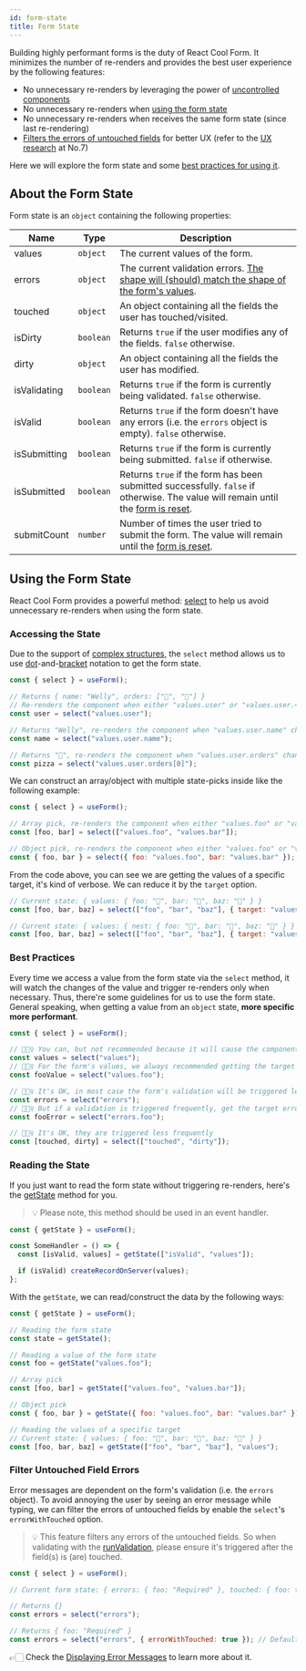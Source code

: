```yaml
---
id: form-state
title: Form State
---
```


Building highly performant forms is the duty of React Cool Form. It minimizes the number of re-renders and provides the best user experience by the following features:

- No unnecessary re-renders by leveraging the power of [uncontrolled components](https://reactjs.org/docs/uncontrolled-components.html)
- No unnecessary re-renders when [using the form state](#using-the-form-state)
- No unnecessary re-renders when receives the same form state (since last re-rendering)
- [Filters the errors of untouched fields](#filter-untouched-field-errors) for better UX (refer to the [UX research](https://www.nngroup.com/articles/errors-forms-design-guidelines) at No.7)

Here we will explore the form state and some [best practices for using it](#best-practices).

## About the Form State

Form state is an `object` containing the following properties:

| Name         | Type      | Description                                                                                                                                      |
| ------------ | --------- | ------------------------------------------------------------------------------------------------------------------------------------------------ |
| values       | `object`  | The current values of the form.                                                                                                                  |
| errors       | `object`  | The current validation errors. [The shape will (should) match the shape of the form's values](./validation-guide#how-to-run).                    |
| touched      | `object`  | An object containing all the fields the user has touched/visited.                                                                                |
| isDirty      | `boolean` | Returns `true` if the user modifies any of the fields. `false` otherwise.                                                                        |
| dirty        | `object`  | An object containing all the fields the user has modified.                                                                                       |
| isValidating | `boolean` | Returns `true` if the form is currently being validated. `false` otherwise.                                                                      |
| isValid      | `boolean` | Returns `true` if the form doesn't have any errors (i.e. the `errors` object is empty). `false` otherwise.                                       |
| isSubmitting | `boolean` | Returns `true` if the form is currently being submitted. `false` if otherwise.                                                                   |
| isSubmitted  | `boolean` | Returns `true` if the form has been submitted successfully. `false` if otherwise. The value will remain until the [form is reset](./reset-form). |
| submitCount  | `number`  | Number of times the user tried to submit the form. The value will remain until the [form is reset](./reset-form).                                |

## Using the Form State

React Cool Form provides a powerful method: [select](../api-reference/use-form#select) to help us avoid unnecessary re-renders when using the form state.

### Accessing the State

Due to the support of [complex structures](./complex-structures), the `select` method allows us to use [dot](https://developer.mozilla.org/en-US/docs/Web/JavaScript/Reference/Operators/Property_accessors#Dot_notation)-and-[bracket](https://developer.mozilla.org/en-US/docs/Web/JavaScript/Reference/Operators/Property_accessors#Bracket_notation) notation to get the form state.

```js
const { select } = useForm();

// Returns { name: "Welly", orders: ["🍕", "🥤"] }
// Re-renders the component when either "values.user" or "values.user.<property>" changes
const user = select("values.user");

// Returns "Welly", re-renders the component when "values.user.name" changes
const name = select("values.user.name");

// Returns "🍕", re-renders the component when "values.user.orders" changes
const pizza = select("values.user.orders[0]");
```

We can construct an array/object with multiple state-picks inside like the following example:

```js
const { select } = useForm();

// Array pick, re-renders the component when either "values.foo" or "values.bar" changes
const [foo, bar] = select(["values.foo", "values.bar"]);

// Object pick, re-renders the component when either "values.foo" or "values.bar" changes
const { foo, bar } = select({ foo: "values.foo", bar: "values.bar" });
```

From the code above, you can see we are getting the values of a specific target, it's kind of verbose. We can reduce it by the `target` option.

<!-- prettier-ignore-start -->
```js
// Current state: { values: { foo: "🍎", bar: "🥝", baz: "🍋" } }
const [foo, bar, baz] = select(["foo", "bar", "baz"], { target: "values" });

// Current state: { values: { nest: { foo: "🍎", bar: "🥝", baz: "🍋" } } }
const [foo, bar, baz] = select(["foo", "bar", "baz"], { target: "values.nest" });
```
<!-- prettier-ignore-end -->

### Best Practices

Every time we access a value from the form state via the `select` method, it will watch the changes of the value and trigger re-renders only when necessary. Thus, there're some guidelines for us to use the form state. General speaking, when getting a value from an `object` state, **more specific more performant**.

```js
const { select } = useForm();

// 🙅🏻‍♀️ You can, but not recommended because it will cause the component to update on every value change
const values = select("values");
// 🙆🏻‍♀️ For the form's values, we always recommended getting the target value as specific as possible
const fooValue = select("values.foo");

// 🙆🏻‍♀️ It's OK, in most case the form's validation will be triggered less frequently
const errors = select("errors");
// 🙆🏻‍♀️ But if a validation is triggered frequently, get the target error instead
const fooError = select("errors.foo");

// 🙆🏻‍♀️ It's OK, they are triggered less frequently
const [touched, dirty] = select(["touched", "dirty"]);
```

### Reading the State

If you just want to read the form state without triggering re-renders, here's the [getState](../api-reference/use-form#getstate) method for you.

> 💡 Please note, this method should be used in an event handler.

```js {4}
const { getState } = useForm();

const SomeHandler = () => {
  const [isValid, values] = getState(["isValid", "values"]);

  if (isValid) createRecordOnServer(values);
};
```

With the `getState`, we can read/construct the data by the following ways:

```js
const { getState } = useForm();

// Reading the form state
const state = getState();

// Reading a value of the form state
const foo = getState("values.foo");

// Array pick
const [foo, bar] = getState(["values.foo", "values.bar"]);

// Object pick
const { foo, bar } = getState({ foo: "values.foo", bar: "values.bar" });

// Reading the values of a specific target
// Current state: { values: { foo: "🍎", bar: "🥝", baz: "🍋" } }
const [foo, bar, baz] = getState(["foo", "bar", "baz"], "values");
```

### Filter Untouched Field Errors

Error messages are dependent on the form's validation (i.e. the `errors` object). To avoid annoying the user by seeing an error message while typing, we can filter the errors of untouched fields by enable the `select`'s `errorWithTouched` option.

> 💡 This feature filters any errors of the untouched fields. So when validating with the [runValidation](../api-reference/use-form#runvalidation), please ensure it's triggered after the field(s) is (are) touched.

```js
const { select } = useForm();

// Current form state: { errors: { foo: "Required" }, touched: { foo: true } }

// Returns {}
const errors = select("errors");

// Returns { foo: "Required" }
const errors = select("errors", { errorWithTouched: true }); // Default is "false"
```

👉🏻 Check the [Displaying Error Messages](./validation-guide#displaying-error-messages) to learn more about it.
